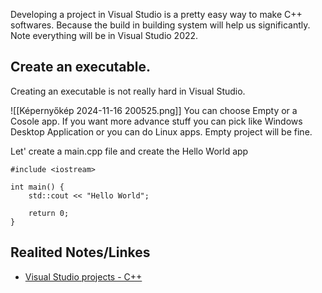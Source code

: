 
Developing a project in Visual Studio is a pretty easy way to make C++ softwares. Because the build in building system will help us significantly. Note everything will be in Visual Studio 2022.

## Create an executable.

Creating an executable is not really hard in Visual Studio. 

![[Képernyőkép 2024-11-16 200525.png]]
You can choose Empty or a Cosole app. If you want more advance stuff you can pick like Windows Desktop Application or you can do Linux apps. Empty project will be fine.

Let' create a main.cpp file and create the Hello World app

```
#include <iostream>

int main() {
	std::cout << "Hello World";

	return 0;
}
```



## Realited Notes/Linkes

- [Visual Studio projects - C++](https://learn.microsoft.com/en-us/cpp/build/creating-and-managing-visual-cpp-projects?view=msvc-170)